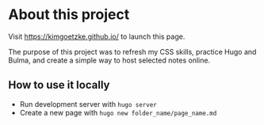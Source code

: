 # About this project

Visit https://kimgoetzke.github.io/ to launch this page.

The purpose of this project was to refresh my CSS skills, practice Hugo and Bulma, and create a simple way to host selected notes online.


## How to use it locally


- Run development server with `hugo server`
- Create a new page with `hugo new folder_name/page_name.md`

